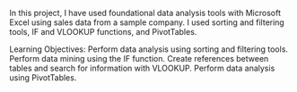 In this project, I have used foundational data analysis tools with Microsoft Excel using sales data from a sample company. 
I used sorting and filtering tools, IF and VLOOKUP functions, and PivotTables.

Learning Objectives:
Perform data analysis using sorting and filtering tools.
Perform data mining using the IF function.
Create references between tables and search for information with VLOOKUP.
Perform data analysis using PivotTables.
